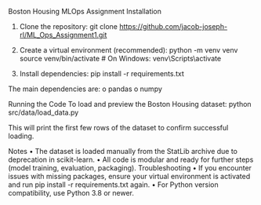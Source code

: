 Boston Housing MLOps Assignment
Installation
1.	Clone the repository:
git clone <https://github.com/jacob-joseph-rl/ML_Ops_Assignment1.git>

2.	Create a virtual environment (recommended):
python -m venv venv
source venv/bin/activate  # On Windows: venv\Scripts\activate

3.	Install dependencies:
pip install -r requirements.txt

The main dependencies are:
o	pandas
o	numpy

Running the Code
To load and preview the Boston Housing dataset:
python src/data/load_data.py

This will print the first few rows of the dataset to confirm successful loading.

Notes
•	The dataset is loaded manually from the StatLib archive due to deprecation in scikit-learn.
•	All code is modular and ready for further steps (model training, evaluation, packaging).
Troubleshooting
•	If you encounter issues with missing packages, ensure your virtual environment is activated and run pip install -r requirements.txt again.
•	For Python version compatibility, use Python 3.8 or newer.
